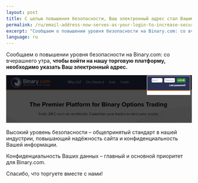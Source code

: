 ```yaml
---
layout: post
title: С целью повышения безопасности, Ваш электронный адрес стал Вашим логином
permalink: /ru/email-address-now-serves-as-your-login-to-increase-security/
excerpt: "Сообщаем о повышении уровня безопасности на Binary.com: со вчерашнего утра, чтобы войти на нашу торговую платформу, необходимо указать..."
language: ru 
---
```


Сообщаем о повышении уровня безопасности на Binary.com: со вчерашнего утра, **чтобы войти на нашу торговую платформу, необходимо указать Ваш электронный адрес.**

![](/images/loginid-email-new.jpg)

Высокий уровень безопасности – общепринятый стандарт в нашей индустрии, повышающий надёжность сайта и конфиденциальность Вашей информации.

Конфиденциальность Ваших данных – главный и основной приоритет для Binary.com.

Спасибо, что торгуете вместе с нами!
